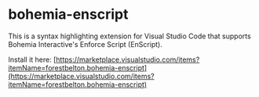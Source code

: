 # bohemia-enscript
This is a syntax highlighting extension for Visual Studio Code that supports Bohemia Interactive's Enforce Script (EnScript).

Install it here: [https://marketplace.visualstudio.com/items?itemName=forestbelton.bohemia-enscript](https://marketplace.visualstudio.com/items?itemName=forestbelton.bohemia-enscript)
